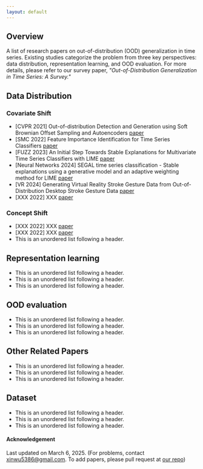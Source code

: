 ```yaml
---
layout: default
---
```

<!-- Text can be **bold**, _italic_, or ~~strikethrough~~. -->

<!-- [Link to another page](./another-page.html). -->

## Overview
A list of research papers on out-of-distribution (OOD) generalization in time series. Existing studies categorize the problem from three key perspectives: data distribution, representation learning, and OOD evaluation. For more details, please refer to our survey paper, *"Out-of-Distribution Generalization in Time Series: A Survey."*

## Data Distribution

### Covariate Shift

*   [CVPR 2021] Out-of-distribution Detection and Generation using Soft Brownian Offset Sampling and Autoencoders [paper](https://openaccess.thecvf.com/content/CVPR2021W/SAIAD/papers/Moller_Out-of-Distribution_Detection_and_Generation_Using_Soft_Brownian_Offset_Sampling_and_CVPRW_2021_paper.pdf)
*   [SMC 2022] Feature Importance Identification for Time Series Classifiers [paper](https://ieeexplore.ieee.org/stamp/stamp.jsp?tp=&arnumber=9945205)
*   [FUZZ 2023] An Initial Step Towards Stable Explanations for Multivariate Time Series Classifiers with LIME [paper](https://ieeexplore.ieee.org/stamp/stamp.jsp?tp=&arnumber=10309814)
*   [Neural Networks 2024] SEGAL time series classification - Stable explanations using a generative model and an adaptive weighting method for LIME [paper](https://www.sciencedirect.com/science/article/pii/S0893608024002697/pdfft?md5=3f81e6d7a6bddcb6857d94aa6ab04937&pid=1-s2.0-S0893608024002697-main.pdf)
*   [VR 2024] Generating Virtual Reality Stroke Gesture Data from Out-of-Distribution Desktop Stroke Gesture Data [paper](https://ieeexplore.ieee.org/stamp/stamp.jsp?tp=&arnumber=10494175)
*   [XXX 2022] XXX [paper](XXX)

### Concept Shift

*   [XXX 2022] XXX [paper](XXX)
*   [XXX 2022] XXX [paper](XXX)
*   This is an unordered list following a header.

## Representation learning

*   This is an unordered list following a header.
*   This is an unordered list following a header.
*   This is an unordered list following a header.

## OOD evaluation

*   This is an unordered list following a header.
*   This is an unordered list following a header.
*   This is an unordered list following a header.


## Other Related Papers

*   This is an unordered list following a header.
*   This is an unordered list following a header.
*   This is an unordered list following a header.


## Dataset

*   This is an unordered list following a header.
*   This is an unordered list following a header.
*   This is an unordered list following a header.

#### Acknowledgement

Last updated on March 6, 2025. (For problems, contact xinwu5386@gmail.com. To add papers, please pull request at <a href="https://github.com/tsood-generalization/tsood-generalization.github.io">our repo</a>)

<div style="width: 200px; height: 150px; margin: 0 auto;">
<!-- Map Widget -->
<!-- <script type="text/javascript" id="clustrmaps" src="//clustrmaps.com/map_v2.js?d=q6eVgeaBn-p2jkFoYf-6vSskb8SxHJqWuia9GW0Q_AE&cl=ffffff&w=a"></script> -->
<!-- Globe Widget -->
  <script type="text/javascript" id="clstr_globe" src="//clustrmaps.com/globe.js?d=q6eVgeaBn-p2jkFoYf-6vSskb8SxHJqWuia9GW0Q_AE"></script>
</div>